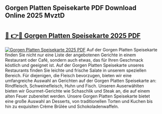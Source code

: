 ## Gorgen Platten Speisekarte PDF Download Online 2025 MvztD

# <h2><a href="http://gcbtmd.nevu.top/?p=Gorgen+Platten+Speisekarte">🔗 👉🔴 Gorgen Platten Speisekarte 2025 PDF</a></h2>

[![Gorgen Platten Speisekarte 2025 PDF](https://i.imgur.com/dBaPXMq.png)](http://gcbtmd.nevu.top/?p=Gorgen+Platten+Speisekarte)
Auf der Gorgen Platten Speisekarte finden Sie nicht nur eine Liste der angebotenen Gerichte in einem Restaurant oder Café, sondern auch etwas, das für Ihren Geschmack köstlich und geeignet ist. Auf der Gorgen Platten Speisekarte unseres Restaurants finden Sie leichte und frische Salate in unserem speziellen Bereich. Für diejenigen, die Fleisch bevorzugen, bieten wir eine umfangreiche Auswahl an Gerichten auf der Gorgen Platten Speisekarte an: Rindfleisch, Schweinefleisch, Huhn und Fisch. Unseren Auserwählten bieten wir Gourmet-Gerichte wie Schaschlik und Steak an, die auf einem alten Feuer zubereitet werden. Unsere Gorgen Platten Speisekarte bietet eine große Auswahl an Desserts, von traditionellen Torten und Kuchen bis hin zu exquisiten Crème Brûlée und Schokoladenwaffeln.
